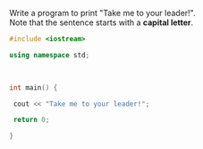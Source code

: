 
Write a program to print "Take me to your leader!".  
Note that the sentence starts with a **capital letter**.



```C++
#include <iostream>

using namespace std;

  

int main() {

 cout << "Take me to your leader!";

 return 0;

}
```


